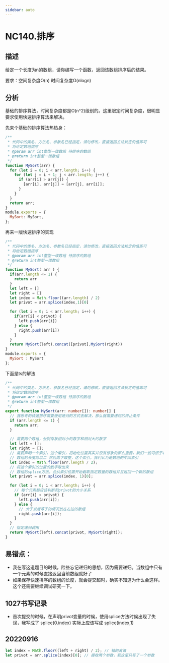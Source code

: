 ```yaml
---
sidebar: auto
---
```


# NC140.排序

## 描述
给定一个长度为n的数组，请你编写一个函数，返回该数组排序后的结果。

要求：空间复杂度O(n) 时间复杂度O(nlogn)

## 分析
基础的排序算法，时间复杂度都是O(n^2)级别的。这里限定时间复杂度，很明显要求使用快速排序算法来解决。

先来个基础的排序算法热热身：

```js
/**
 * 代码中的类名、方法名、参数名已经指定，请勿修改，直接返回方法规定的值即可
 * 将给定数组排序
 * @param arr int整型一维数组 待排序的数组
 * @return int整型一维数组
 */
function MySort(arr) {
  for (let i = 0; i < arr.length; i++) {
    for (let j = i + 1; j < arr.length; j++) {
      if (arr[i] > arr[j]) {
        [arr[i], arr[j]] = [arr[j], arr[i]];
      }
    }
  }
  return arr;
}
module.exports = {
  MySort: MySort,
};
```

再来一版快速排序的实现

```js
/**
 * 代码中的类名、方法名、参数名已经指定，请勿修改，直接返回方法规定的值即可
 * 将给定数组排序
 * @param arr int整型一维数组 待排序的数组
 * @return int整型一维数组
 */
function MySort( arr ) {
  if(arr.length <= 1) {
    return arr
  } 
  let left = []
  let right = []
  let index = Math.floor((arr.length) / 2)
  let privot = arr.splice(index,1)[0]

  for (let i = 0; i < arr.length; i++) {
    if(arr[i] < privot) {
      left.push(arr[i])
    } else {
      right.push(arr[i])
    }
  }
  return MySort(left).concat([privot],MySort(right))
}
module.exports = {
  MySort : MySort
};
```

下面是ts的解法

```ts
/**
 * 代码中的类名、方法名、参数名已经指定，请勿修改，直接返回方法规定的值即可
 * 将给定数组排序
 * @param arr int整型一维数组 待排序的数组
 * @return int整型一维数组
 */
export function MySort(arr: number[]): number[] {
  // 我思考的快速排序需要使用递归的方式去解决，那么就需要递归的终止条件
  if (arr.length <= 1) {
    return arr;
  }

  // 需要两个数组，分别存放相对小的数字和相对大的数字
  let left = [];
  let right = [];
  // 需要声明一个索引，这个索引，初始化位置其实并没有想象的那么重要，我们一般习惯于将其设置为中间的数字
  // 数组的长度除以二 然后向下取整，这个索引，我们认为是数组的中间索引
  let index = Math.floor(arr.length / 2);
  // 将这个索引的位置的数字取出来
  // 数组的splice方法，会从索引位置开始截取指定数量的数组并且返回一个新的数组
  let privot = arr.splice(index, 1)[0];

  for (let i = 0; i < arr.length; i++) {
    // 每个元素都应该判断和privot的大小关系
    if (arr[i] < privot) {
      left.push(arr[i]);
    } else {
      // 大于或者等于的情况放在右边的数组
      right.push(arr[i]);
    }
  }
  // 指定递归调用
  return MySort(left).concat(privot, MySort(right));
}

```

## 易错点：
- 我在写这道题目的时候，险些忘记递归的思想，因为需要递归。当数组中只有一个元素的时候直接返回当前数组就好了
- 如果保存快速排序的数组的长度，就会提交超时，确实不知道为什么会这样。这个还需要继续调试研究一下。

## 1027书写记录
- 首次提交的时候，在声明privot变量的时候，使用splice方法时候出现了失误，我写成了 splice(0.index) 实际上应该写成 splice(index,1)

## 20220916
```js
let index = Math.floor((left + right) / 2); // 错的离谱
let privot = arr.splice(index)[0]; // 接收两个参数，我这里只写了一个参数
```